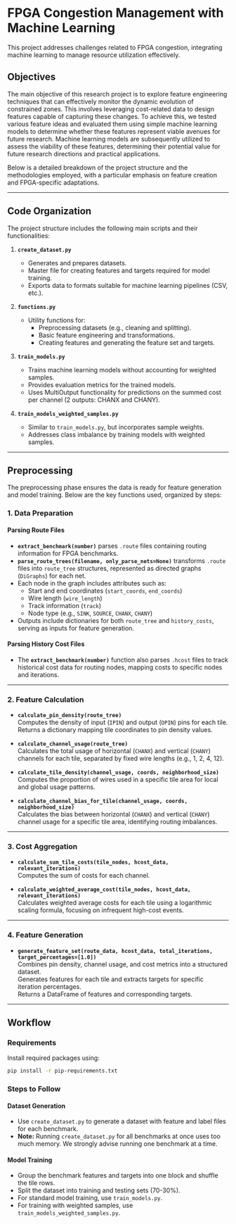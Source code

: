 # FPGA Congestion Management with Machine Learning

This project addresses challenges related to FPGA congestion, integrating machine learning to manage resource utilization effectively. 

## Objectives

The main objective of this research project is to explore feature engineering techniques that can effectively monitor the dynamic evolution of constrained zones. This involves leveraging cost-related data to design features capable of capturing these changes. To achieve this, we tested various feature ideas and evaluated them using simple machine learning models to determine whether these features represent viable avenues for future research. Machine learning models are subsequently utilized to assess the viability of these features, determining their potential value for future research directions and practical applications.

Below is a detailed breakdown of the project structure and the methodologies employed, with a particular emphasis on feature creation and FPGA-specific adaptations.

---

## Code Organization

The project structure includes the following main scripts and their functionalities:

1. **`create_dataset.py`**  
   - Generates and prepares datasets.  
   - Master file for creating features and targets required for model training.  
   - Exports data to formats suitable for machine learning pipelines (CSV, etc.).

2. **`functions.py`**  
   - Utility functions for:  
     - Preprocessing datasets (e.g., cleaning and splitting).  
     - Basic feature engineering and transformations.  
     - Creating features and generating the feature set and targets.

3. **`train_models.py`**  
   - Trains machine learning models without accounting for weighted samples.  
   - Provides evaluation metrics for the trained models.  
   - Uses MultiOutput functionality for predictions on the summed cost per channel (2 outputs: CHANX and CHANY).

4. **`train_models_weighted_samples.py`**  
   - Similar to `train_models.py`, but incorporates sample weights.  
   - Addresses class imbalance by training models with weighted samples.

---

## Preprocessing

The preprocessing phase ensures the data is ready for feature generation and model training. Below are the key functions used, organized by steps:

### 1. Data Preparation

#### Parsing Route Files  
- **`extract_benchmark(number)`** parses `.route` files containing routing information for FPGA benchmarks.  
- **`parse_route_trees(filename, only_parse_nets=None)`** transforms `.route` files into `route_tree` structures, represented as directed graphs (`DiGraphs`) for each net.  
- Each node in the graph includes attributes such as:
  - Start and end coordinates (`start_coords`, `end_coords`)
  - Wire length (`wire_length`)
  - Track information (`track`)
  - Node type (e.g., `SINK`, `SOURCE`, `CHANX`, `CHANY`)
- Outputs include dictionaries for both `route_tree` and `history_costs`, serving as inputs for feature generation.

#### Parsing History Cost Files  
- The **`extract_benchmark(number)`** function also parses `.hcost` files to track historical cost data for routing nodes, mapping costs to specific nodes and iterations.

---

### 2. Feature Calculation

- **`calculate_pin_density(route_tree)`**  
  Computes the density of input (`IPIN`) and output (`OPIN`) pins for each tile.  
  Returns a dictionary mapping tile coordinates to pin density values.

- **`calculate_channel_usage(route_tree)`**  
  Calculates the total usage of horizontal (`CHANX`) and vertical (`CHANY`) channels for each tile, separated by fixed wire lengths (e.g., 1, 2, 4, 12).

- **`calculate_tile_density(channel_usage, coords, neighborhood_size)`**  
  Computes the proportion of wires used in a specific tile area for local and global usage patterns.

- **`calculate_channel_bias_for_tile(channel_usage, coords, neighborhood_size)`**  
  Calculates the bias between horizontal (`CHANX`) and vertical (`CHANY`) channel usage for a specific tile area, identifying routing imbalances.

---

### 3. Cost Aggregation

- **`calculate_sum_tile_costs(tile_nodes, hcost_data, relevant_iterations)`**  
  Computes the sum of costs for each channel.  

- **`calculate_weighted_average_cost(tile_nodes, hcost_data, relevant_iterations)`**  
  Calculates weighted average costs for each tile using a logarithmic scaling formula, focusing on infrequent high-cost events.

---

### 4. Feature Generation

- **`generate_feature_set(route_data, hcost_data, total_iterations, target_percentages=[1.0])`**  
  Combines pin density, channel usage, and cost metrics into a structured dataset.  
  Generates features for each tile and extracts targets for specific iteration percentages.  
  Returns a DataFrame of features and corresponding targets.

---

## Workflow

### Requirements  
Install required packages using:  
```bash
pip install -r pip-requirements.txt
```

### Steps to Follow  

#### Dataset Generation  
- Use `create_dataset.py` to generate a dataset with feature and label files for each benchmark.  
- **Note:** Running `create_dataset.py` for all benchmarks at once uses too much memory. We strongly advise running one benchmark at a time.  

#### Model Training  
- Group the benchmark features and targets into one block and shuffle the tile rows.  
- Split the dataset into training and testing sets (70-30%).  
- For standard model training, use `train_models.py`.  
- For training with weighted samples, use `train_models_weighted_samples.py`.  

